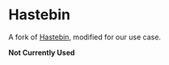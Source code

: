 # Hastebin
A fork of [Hastebin](https://hastebin.com), modified for our use case.

**Not Currently Used**
